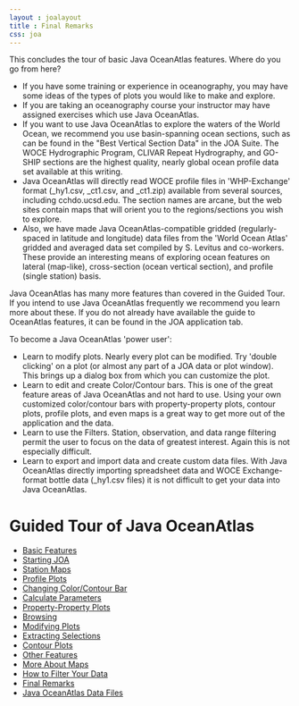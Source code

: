 ```yaml
---
layout : joalayout
title : Final Remarks
css: joa
---
```


<p>This concludes the tour of basic Java OceanAtlas features. Where do you go from here?
	<ul>

<li>If you have some training or experience in oceanography, you may have some ideas of the types of plots you would like to make and explore.</li>

<li>If you are taking an oceanography course your instructor may have assigned exercises which use Java OceanAtlas.</li>

<li>If you want to use Java OceanAtlas to explore the waters of the World Ocean, we recommend you use basin-spanning ocean sections, such as can be found in the "Best Vertical Section Data" in the JOA Suite. The WOCE Hydrographic Program, CLIVAR Repeat Hydrography, and GO-SHIP sections are the highest quality, nearly global ocean profile data set available at this writing.</li>

<li>Java OceanAtlas will directly read WOCE profile files in 'WHP-Exchange' format (_hy1.csv, _ct1.csv, and _ct1.zip) available from several sources, including cchdo.ucsd.edu. The section names are arcane, but the web sites contain maps that will orient you to the regions/sections you wish to explore.</li>

<li>Also, we have made Java OceanAtlas-compatible gridded (regularly-spaced in latitude and longitude) data files from the 'World Ocean Atlas' gridded and averaged data set compiled by S. Levitus and co-workers. These provide an interesting means of exploring ocean features on lateral (map-like), cross-section (ocean vertical section), and profile (single station) basis.</li>

</ul>
</p>

<p>
Java OceanAtlas has many more features than covered in the Guided Tour. If you intend to use Java OceanAtlas frequently we recommend you learn more about these. If you do not already have available the guide to OceanAtlas features, it can be found in the JOA application tab.</p>

<p>
To become a Java OceanAtlas 'power user':<ul>

<li>Learn to modify plots. Nearly every plot can be modified. Try 'double clicking' on a plot (or almost any part of a JOA data or plot window). This brings up a dialog box from which you can customize the plot.</li>

<li>Learn to edit and create Color/Contour bars. This is one of the great feature areas of Java OceanAtlas and not hard to use. Using your own customized color/contour bars with property-property plots, contour plots, profile plots, and even maps is a great way to get more out of the application and the data.</li>

<li>Learn to use the Filters. Station, observation, and data range filtering permit the user to focus on the data of greatest interest. Again this is not especially difficult.</li>

<li>Learn to export and import data and create custom data files. With Java OceanAtlas directly importing spreadsheet data and WOCE Exchange-format bottle data (_hy1.csv files) it is not difficult to get your data into Java OceanAtlas.</li>

</ul>
</p>

</div>
</div>
		</div>     
		<div id="right" class="span4">        
<h1>Guided Tour of Java OceanAtlas</h1>
<ul>
<li><a href="1.html">Basic Features</a></li>
<li><a href="2.html">Starting JOA</a></li>
<li><a href="3.html">Station Maps</a></li>
<li><a href="4.html">Profile Plots</a></li>
<li><a href="5.html">Changing Color/Contour Bar</a></li>
<li><a href="6.html">Calculate Parameters</a></li>
<li><a href="7.html">Property-Property Plots</a></li>
<li><a href="8.html">Browsing</a></li>
<li><a href="9.html">Modifying Plots</a></li>
<li><a href="10.html">Extracting Selections</a></li>
<li><a href="11.html">Contour Plots</a></li>
<li><a href="12.html">Other Features</a></li>
<li><a href="13.html">More About Maps</a></li>
<li><a href="14.html">How to Filter Your Data</a></li>
<li class="active"><a href="15.html">Final Remarks</a></li>
<li><a href="16.html">Java OceanAtlas Data Files</a></li>
</ul>
